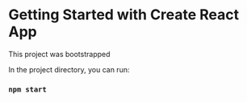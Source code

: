 # Getting Started with Create React App

This project was bootstrapped 

In the project directory, you can run:

### `npm start`


